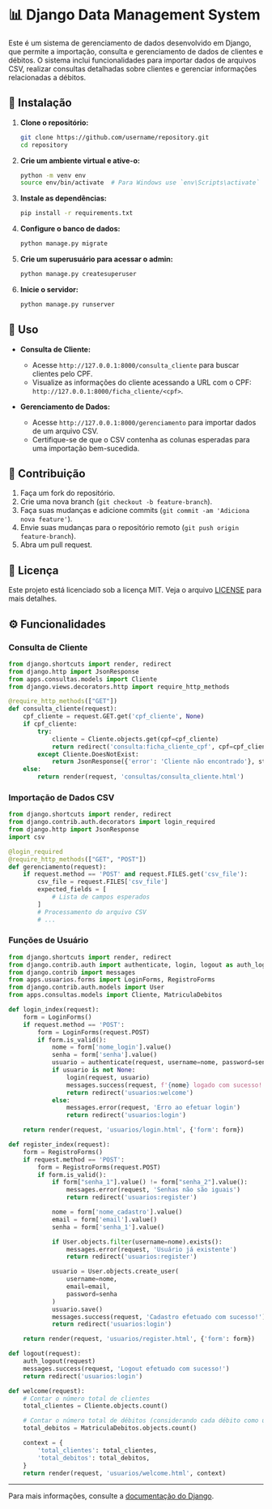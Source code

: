 # 📊 Django Data Management System

Este é um sistema de gerenciamento de dados desenvolvido em Django, que permite a importação, consulta e gerenciamento de dados de clientes e débitos. O sistema inclui funcionalidades para importar dados de arquivos CSV, realizar consultas detalhadas sobre clientes e gerenciar informações relacionadas a débitos.

## 🚀 Instalação

1. **Clone o repositório:**
   ```bash
   git clone https://github.com/username/repository.git
   cd repository
   ```

2. **Crie um ambiente virtual e ative-o:**
   ```bash
   python -m venv env
   source env/bin/activate  # Para Windows use `env\Scripts\activate`
   ```

3. **Instale as dependências:**
   ```bash
   pip install -r requirements.txt
   ```

4. **Configure o banco de dados:**
   ```bash
   python manage.py migrate
   ```

5. **Crie um superusuário para acessar o admin:**
   ```bash
   python manage.py createsuperuser
   ```

6. **Inicie o servidor:**
   ```bash
   python manage.py runserver
   ```

## 📄 Uso

- **Consulta de Cliente:**
  - Acesse `http://127.0.0.1:8000/consulta_cliente` para buscar clientes pelo CPF.
  - Visualize as informações do cliente acessando a URL com o CPF: `http://127.0.0.1:8000/ficha_cliente/<cpf>`.

- **Gerenciamento de Dados:**
  - Acesse `http://127.0.0.1:8000/gerenciamento` para importar dados de um arquivo CSV.
  - Certifique-se de que o CSV contenha as colunas esperadas para uma importação bem-sucedida.

## 🔧 Contribuição

1. Faça um fork do repositório.
2. Crie uma nova branch (`git checkout -b feature-branch`).
3. Faça suas mudanças e adicione commits (`git commit -am 'Adiciona nova feature'`).
4. Envie suas mudanças para o repositório remoto (`git push origin feature-branch`).
5. Abra um pull request.

## 📝 Licença

Este projeto está licenciado sob a licença MIT. Veja o arquivo [LICENSE](LICENSE) para mais detalhes.

## ⚙️ Funcionalidades

### Consulta de Cliente

```python
from django.shortcuts import render, redirect
from django.http import JsonResponse
from apps.consultas.models import Cliente
from django.views.decorators.http import require_http_methods

@require_http_methods(["GET"])
def consulta_cliente(request):
    cpf_cliente = request.GET.get('cpf_cliente', None)
    if cpf_cliente:
        try:
            cliente = Cliente.objects.get(cpf=cpf_cliente)
            return redirect('consulta:ficha_cliente_cpf', cpf=cpf_cliente)
        except Cliente.DoesNotExist:
            return JsonResponse({'error': 'Cliente não encontrado'}, status=404)
    else:
        return render(request, 'consultas/consulta_cliente.html')
```

### Importação de Dados CSV

```python
from django.shortcuts import render, redirect
from django.contrib.auth.decorators import login_required
from django.http import JsonResponse
import csv

@login_required
@require_http_methods(["GET", "POST"])
def gerenciamento(request):
    if request.method == 'POST' and request.FILES.get('csv_file'):
        csv_file = request.FILES['csv_file']
        expected_fields = [
            # Lista de campos esperados
        ]
        # Processamento do arquivo CSV
        # ...
```

### Funções de Usuário

```python
from django.shortcuts import render, redirect
from django.contrib.auth import authenticate, login, logout as auth_logout
from django.contrib import messages
from apps.usuarios.forms import LoginForms, RegistroForms
from django.contrib.auth.models import User
from apps.consultas.models import Cliente, MatriculaDebitos

def login_index(request):
    form = LoginForms()
    if request.method == 'POST':
        form = LoginForms(request.POST)
        if form.is_valid():
            nome = form['nome_login'].value()
            senha = form['senha'].value()
            usuario = authenticate(request, username=nome, password=senha)
            if usuario is not None:
                login(request, usuario)
                messages.success(request, f'{nome} logado com sucesso!')
                return redirect('usuarios:welcome')
            else:
                messages.error(request, 'Erro ao efetuar login')
                return redirect('usuarios:login')

    return render(request, 'usuarios/login.html', {'form': form})

def register_index(request):
    form = RegistroForms()
    if request.method == 'POST':
        form = RegistroForms(request.POST)
        if form.is_valid():
            if form["senha_1"].value() != form["senha_2"].value():
                messages.error(request, 'Senhas não são iguais')
                return redirect('usuarios:register')

            nome = form['nome_cadastro'].value()
            email = form['email'].value()
            senha = form['senha_1'].value()

            if User.objects.filter(username=nome).exists():
                messages.error(request, 'Usuário já existente')
                return redirect('usuarios:register')

            usuario = User.objects.create_user(
                username=nome,
                email=email,
                password=senha
            )
            usuario.save()
            messages.success(request, 'Cadastro efetuado com sucesso!')
            return redirect('usuarios:login')

    return render(request, 'usuarios/register.html', {'form': form})

def logout(request):
    auth_logout(request)
    messages.success(request, 'Logout efetuado com sucesso!')
    return redirect('usuarios:login')

def welcome(request):
    # Contar o número total de clientes
    total_clientes = Cliente.objects.count()

    # Contar o número total de débitos (considerando cada débito como uma linha na tabela)
    total_debitos = MatriculaDebitos.objects.count()

    context = {
        'total_clientes': total_clientes,
        'total_debitos': total_debitos,
    }
    return render(request, 'usuarios/welcome.html', context)
```

---

Para mais informações, consulte a [documentação do Django](https://docs.djangoproject.com/en/stable/).
